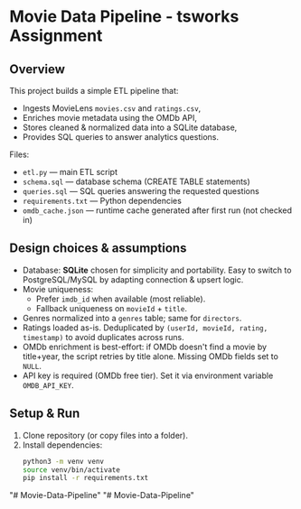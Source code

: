 # Movie Data Pipeline - tsworks Assignment

## Overview
This project builds a simple ETL pipeline that:
- Ingests MovieLens `movies.csv` and `ratings.csv`,
- Enriches movie metadata using the OMDb API,
- Stores cleaned & normalized data into a SQLite database,
- Provides SQL queries to answer analytics questions.

Files:
- `etl.py` — main ETL script
- `schema.sql` — database schema (CREATE TABLE statements)
- `queries.sql` — SQL queries answering the requested questions
- `requirements.txt` — Python dependencies
- `omdb_cache.json` — runtime cache generated after first run (not checked in)

## Design choices & assumptions
- Database: **SQLite** chosen for simplicity and portability. Easy to switch to PostgreSQL/MySQL by adapting connection & upsert logic.
- Movie uniqueness:
  - Prefer `imdb_id` when available (most reliable).
  - Fallback uniqueness on `movieId` + `title`.
- Genres normalized into a `genres` table; same for `directors`.
- Ratings loaded as-is. Deduplicated by `(userId, movieId, rating, timestamp)` to avoid duplicates across runs.
- OMDb enrichment is best-effort: if OMDb doesn't find a movie by title+year, the script retries by title alone. Missing OMDb fields set to `NULL`.
- API key is required (OMDb free tier). Set it via environment variable `OMDB_API_KEY`.

## Setup & Run
1. Clone repository (or copy files into a folder).
2. Install dependencies:
   ```bash
   python3 -m venv venv
   source venv/bin/activate
   pip install -r requirements.txt
"# Movie-Data-Pipeline" 
"# Movie-Data-Pipeline" 
